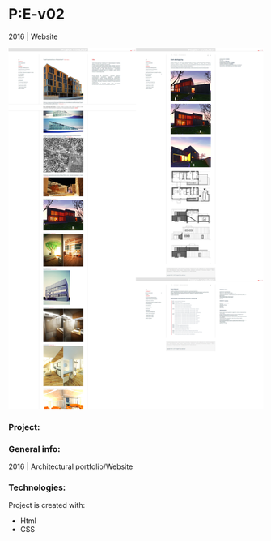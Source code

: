 # P:E-v02
2016 | Website

![preview](./images-view/preview.png)
### Project:


### General info:
2016 | Architectural portfolio/Website
	
### Technologies:
Project is created with:
* Html
* CSS
